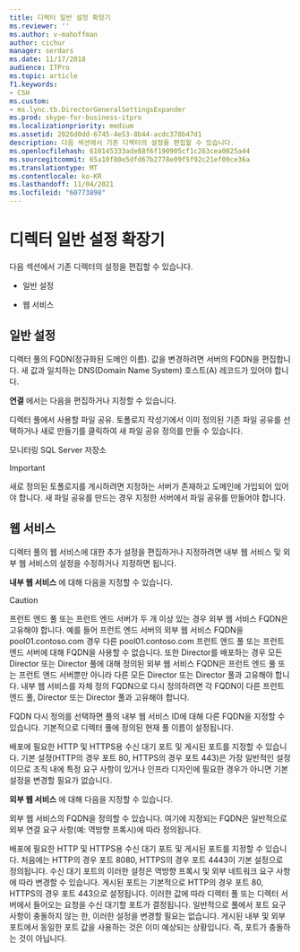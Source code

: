 ```yaml
---
title: 디렉터 일반 설정 확장기
ms.reviewer: ''
ms.author: v-mahoffman
author: cichur
manager: serdars
ms.date: 11/17/2018
audience: ITPro
ms.topic: article
f1.keywords:
- CSH
ms.custom:
- ms.lync.tb.DirectorGeneralSettingsExpander
ms.prod: skype-for-business-itpro
ms.localizationpriority: medium
ms.assetid: 2026d0dd-6745-4e53-8b44-acdc378b47d1
description: 다음 섹션에서 기존 디렉터의 설정을 편집할 수 있습니다.
ms.openlocfilehash: 610145333ade88f6f190905cf1c263cea0025a44
ms.sourcegitcommit: 65a10f80e5dfd67b2778e09f5f92c21ef09ce36a
ms.translationtype: MT
ms.contentlocale: ko-KR
ms.lasthandoff: 11/04/2021
ms.locfileid: "60773898"
---
```

# <a name="director-general-settings-expander"></a>디렉터 일반 설정 확장기
 
다음 섹션에서 기존 디렉터의 설정을 편집할 수 있습니다.
  
- 일반 설정
    
- 웹 서비스
    


## <a name="general-settings"></a>일반 설정

디렉터 풀의 FQDN(정규화된 도메인 이름). 값을 변경하려면 서버의 FQDN을 편집합니다. 새 값과 일치하는 DNS(Domain Name System) 호스트(A) 레코드가 있어야 합니다.
  
**연결** 에서는 다음을 편집하거나 지정할 수 있습니다.
  
디렉터 풀에서 사용할 파일 공유. 토폴로지 작성기에서 이미 정의된 기존 파일 공유를 선택하거나 새로 만들기를 클릭하여 새 파일 공유 정의를 만들 수 있습니다. 
  
모니터링 SQL Server 저장소
  
> [!IMPORTANT]
> 새로 정의된 토폴로지를 게시하려면 지정하는 서버가 존재하고 도메인에 가입되어 있어야 합니다. 새 파일 공유를 만드는 경우 지정한 서버에서 파일 공유를 만들어야 합니다. 
  
## <a name="web-services"></a>웹 서비스

디렉터 풀의 웹 서비스에 대한 추가 설정을 편집하거나 지정하려면 내부 웹 서비스 및 외부 웹 서비스의 설정을 수정하거나 지정하면 됩니다.
  
**내부 웹 서비스** 에 대해 다음을 지정할 수 있습니다.
  
> [!CAUTION]
> 프런트 엔드 풀 또는 프런트 엔드 서버가 두 개 이상 있는 경우 외부 웹 서비스 FQDN은 고유해야 합니다. 예를 들어 프런트 엔드 서버의 외부 웹 서비스 FQDN을 pool01.contoso.com 경우 다른  pool01.contoso.com 프런트 엔드 풀 또는 프런트 엔드 서버에 대해 FQDN을 사용할 수 없습니다.  또한 Director를 배포하는 경우 모든 Director 또는 Director 풀에 대해 정의된 외부 웹 서비스 FQDN은 프런트 엔드 풀 또는 프런트 엔드 서버뿐만 아니라 다른 모든 Director 또는 Director 풀과 고유해야 합니다. 내부 웹 서비스를 자체 정의 FQDN으로 다시 정의하려면 각 FQDN이 다른 프런트 엔드 풀, Director 또는 Director 풀과 고유해야 합니다.
  
FQDN 다시 정의를 선택하면 풀의 내부 웹 서비스 ID에 대해 다른 FQDN을 지정할 수 있습니다. 기본적으로 디렉터 풀에 정의된 현재 풀 이름이 설정됩니다.
  
배포에 필요한 HTTP 및 HTTPS용 수신 대기 포트 및 게시된 포트를 지정할 수 있습니다. 기본 설정(HTTP의 경우 포트 80, HTTPS의 경우 포트 443)은 가장 일반적인 설정이므로 조직 내에 특정 요구 사항이 있거나 인프라 디자인에 필요한 경우가 아니면 기본 설정을 변경할 필요가 없습니다.
  
**외부 웹 서비스** 에 대해 다음을 지정할 수 있습니다.
  
외부 웹 서비스의 FQDN을 정의할 수 있습니다. 여기에 지정되는 FQDN은 일반적으로 외부 연결 요구 사항(예: 역방향 프록시)에 따라 정의됩니다.
  
배포에 필요한 HTTP 및 HTTPS용 수신 대기 포트 및 게시된 포트를 지정할 수 있습니다. 처음에는 HTTP의 경우 포트 8080, HTTPS의 경우 포트 4443이 기본 설정으로 정의됩니다. 수신 대기 포트의 이러한 설정은 역방향 프록시 및 외부 네트워크 요구 사항에 따라 변경할 수 있습니다. 게시된 포트는 기본적으로 HTTP의 경우 포트 80, HTTPS의 경우 포트 443으로 설정됩니다. 이러한 값에 따라 디렉터 풀 또는 디렉터 서버에서 들어오는 요청을 수신 대기할 포트가 결정됩니다. 일반적으로 풀에서 포트 요구 사항이 충돌하지 않는 한, 이러한 설정을 변경할 필요는 없습니다. 게시된 내부 및 외부 포트에서 동일한 포트 값을 사용하는 것은 이미 예상되는 상황입니다. 즉, 포트가 충돌하는 것이 아닙니다.
  

